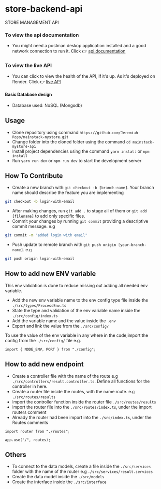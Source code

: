 # store-backend-api

STORE MANAGEMENT API

### To view the api documentation
- You might need a postman deskop application installed and a good network connection to run it. Click 👉 [api documentation](https://documenter.getpostman.com/view/33944170/2sAYXFiHHC)

### To view the live API
- You can click to view the health of the API, if it's up. As it's deployed on Render. Click 👉 [live API](https://mainstack-mystore.onrender.com/health)


#### Basic Database design
- Database used: NoSQL (Mongodb)

## Usage

- Clone repository using command `https://github.com/Jeremiah-Ropo/mainstack-mystore.git`
- Change folder into the cloned folder using the command `cd mainstack-mystore-api`
- Install project dependencies using the command `yarn install` or `npm install`
- Run `yarn run dev` or `npm run dev` to start the development server

## How To Contribute

- Create a new branch with `git checkout -b [branch-name]`. Your branch name should describe the feature you are implementing

```bash
git checkout -b login-with-email
```

- After making changes, run `git add .` to stage all of them or `git add [filename]` to add only specific files.
- Commit your changes by running `git commit` providing a descriptive commit message. e.g

```bash
git commit -m "added login with email"
```

- Push update to remote branch with `git push origin [your-branch-name]`. e.g

```bash
git push origin login-with-email
```

## How to add new ENV variable

This env validation is done to reduce missing out adding all needed env variable.

- Add the new env variable name to the env config type file inside the `./src/types/ProcessEnv.ts`
- State the type and validation of the env variable name inside the `./src/config/index.ts`
- Add the variable name and the value inside the `.env`
- Export and link the value from the `./src/config/`

To use the value of the env variable in any where in the code,import the config from the `./src/config/` file e.g.

```
import { NODE_ENV, PORT } from "./config";

```

## How to add new endpoint

- Create a controller file with the name of the route e.g `./src/controllers/result.controller.ts`. Define all functions for the controller in here.
- Create a router file inside the routes, with the name route. e.g `./src/routes/results`
- Import the controller function inside the router file `./src/routes/results`
- Import the router file into the `./src/routes/index.ts`, under the import routers comment
- Already the router had been import into the `./src/index.ts`, under the Routes comments

```
import router from "./routes";
```

```
app.use("/", routes);
```

## Others

- To connect to the data models, create a file inside the `./src/services` folder with the name of the router e.g `./src/services/result.services`
- Create the data model inside the `./src/models`
- Create the interface inside the `./src/interface`

